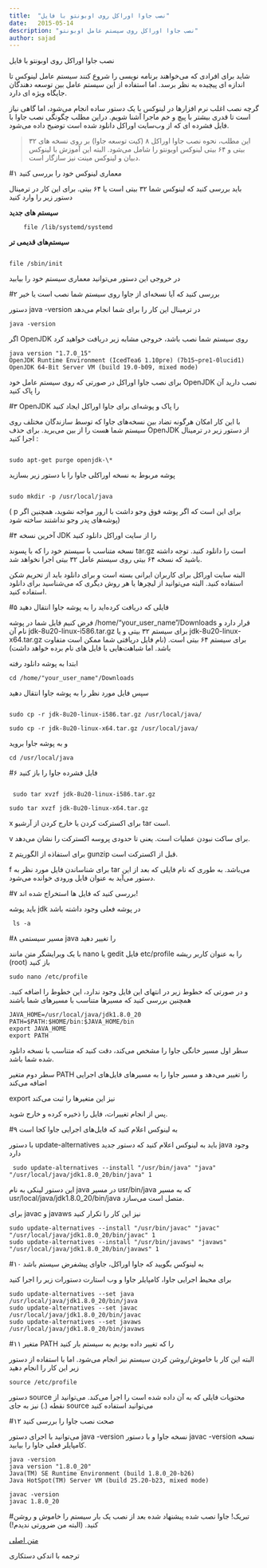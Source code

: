 ```yaml
---
title:  "نصب جاوا اوراکل روی اوبونتو با فایل"
date:   2015-05-14 
description: "نصب جاوا اوراکل روی سیستم عامل اوبونتو"
author: sajad
---
```



نصب جاوا اوراکل روی اوبونتو با فایل

شاید برای افرادی که می‌خواهند برنامه نویسی را شروع کنند سیستم عامل لینوکس تا اندازه ای پیچیده  به نظر برسد. اما استفاده از این سیستم عامل بین توسعه دهندگان جایگاه ویژه ای دارد.

گرچه نصب اغلب نرم افزارها در لینوکس با یک دستور ساده انجام می‌شود، اما گاهی نیاز است تا قدری بیشتر با پیچ و خم ماجرا آشنا شویم. دراین مطلب چگونگی نصب جاوا با فایل فشرده ای که از وب‌سایت اوراکل دانلود شده است توضیح داده می‌شود.

>این مطلب، نحوه نصب جاوا اوراکل ۸ (کیت توسعه جاوا) بر روی نسخه های ۳۲ بیتی و ۶۴ بیتی لینوکس اوبونتو را شامل می‌شود. البته این آموزش با لینوکس دبیان و لینوکس مینت نیز سازگار است.

#۱ معماری لینوکس خود را بررسی کنید

باید بررسی کنید که لینوکس شما ۳۲ بیتی است یا ۶۴ بیتی. برای این کار در ترمینال دستور زیر را وارد کنید

**سیستم های جدید**

```
 	file /lib/systemd/systemd
```

**سیستم‌های قدیمی تر**

```
 	
file /sbin/init
```

در خروجی این دستور می‌توانید معماری سیستم خود را بیابید

#۲ بررسی کنید که آیا نسخه‌ای از جاوا روی سیستم شما نصب است یا خیر

دستور java -version در ترمینال این کار را برای شما انجام می‌دهد

```
java -version
```

اگر OpenJDK روی سیستم شما نصب باشد، خروجی مشابه زیر دریافت خواهید کرد

```
java version "1.7.0_15"
OpenJDK Runtime Environment (IcedTea6 1.10pre) (7b15~pre1-0lucid1)
OpenJDK 64-Bit Server VM (build 19.0-b09, mixed mode)
```

برای نصب جاوا اوراکل در صورتی که روی سیستم عامل خود OpenJDK نصب دارید آن را پاک کنید

#۳ OpenJDK را پاک و پوشه‌ای برای جاوا اوراکل ایجاد کنید

با این کار امکان هرگونه تضاد بین نسخه‌های جاوا که توسط سازندگان مختلف روی سیستم شما هست را از بین می‌برید. برای حذف OpenJDK از دستور زیر در ترمینال اجرا کنید :

```
 	
sudo apt-get purge openjdk-\*
```

پوشه مربوط به نسخه اوراکلی جاوا را با دستور زیر بسازید

```
 	
sudo mkdir -p /usr/local/java
```

( p برای این است که اگر پوشه فوق وجو داشت با ارور مواجه نشوید، همچنین اگر پوشه‌های پدر وجو نداشتند ساخته شود)

#۴ آخرین نسخه JDK را از سایت اوراکل دانلود کنید

نسخه متناسب با سیستم خود را که با پسوند tar.gz است را دانلود کنید. توجه داشته باشید که نسخه ۶۴ بیتی روی سیستم عامل ۳۲ بیتی اجرا نخواهد شد.

البته سایت اوراکل برای کاربران ایرانی بسته است و برای دانلود باید از تحریم شکن استفاده کنید. البته می‌توانید از لیچرها یا هر روش دیگری که می‌شناسید برای دانلود استفاده کنید.

#۵ فایلی که دریافت کرده‌اید را به پوشه جاوا انتقال دهید

فرض کنیم فایل شما در پوشه /home/“your_user_name”/Downloads قرار دارد و نام آن jdk-8u20-linux-i586.tar.gz برای سیستم ۳۲ بیتی و یا jdk-8u20-linux-x64.tar.gz برای سیستم ۶۴ بیتی است. (نام فایل دریافتی شما ممکن است متفاوت باشد. اما شباهت‌هایی با فایل های نام برده خواهد داشت)

ابتدا به پوشه دانلود رفته

```
cd /home/"your_user_name"/Downloads
```

سپس فایل مورد نظر را به پوشه جاوا انتقال دهید

```
 	
sudo cp -r jdk-8u20-linux-i586.tar.gz /usr/local/java/
```

```
sudo cp -r jdk-8u20-linux-x64.tar.gz /usr/local/java/
```

و به پوشه جاوا بروید

```
cd /usr/local/java
```

#۶ فایل فشرده جاوا را باز کنید

```
 	
 sudo tar xvzf jdk-8u20-linux-i586.tar.gz
```

```
sudo tar xvzf jdk-8u20-linux-x64.tar.gz
```

x برای اکسترکت کردن یا خارج کردن از آرشیو tar است.

v برای ساکت نبودن عملیات است. یعنی تا حدودی پروسه اکسترکت را نشان می‌دهد.

z برای استفاذه از الگوریتم gunzip قبل از اکسترکت است.

f برای شناساندن فایل مورد نظر به tar می‌باشد. به طوری که نام فایلی که بعد از این دستور می‌آید به عنوان فایل ورودی خوانده می‌شود.

#۷ بررسی کنید که فایل ها استخراج شده اند!

باید پوشه jdk در پوشه فعلی وجود داشته باشد

```
 ls -a
```

#۸ مسیر سیستمی java را تغییر دهید

با یک ویرایشگر متن مانند  nano یا gedit فایل etc/profile را به عنوان کاربر ریشه (root) باز کنید

```
sudo nano /etc/profile
```

و در صورتی که خطوط زیر در انتهای این فایل وجود ندارد، این خطوط را اضافه کنید. همچنین بررسی کنید که مسیرها متناسب با مسیرهای شما باشند

```
JAVA_HOME=/usr/local/java/jdk1.8.0_20
PATH=$PATH:$HOME/bin:$JAVA_HOME/bin
export JAVA_HOME
export PATH
```

سطر اول مسیر خانگی جاوا را مشخص می‌کند، دقت کنید که متناسب با نسخه دانلود شده شما باشد.

سطر دوم متغیر PATH را تغییر می‌دهد و مسیر جاوا را به مسیرهای فایل‌های اجرایی اضافه می‌کند

export  نیز این متغیرها را ثبت می‌کند

پس از انجام تغییرات، فایل را ذخیره کرده و خارج شوید.

#۹ به لینوکس اعلام کنید که فایل‌های اجرایی جاوا کجا است

با دستور update-alternatives باید به لینوکس اعلام کنید که دستور جدید java وجود دارد

```
 sudo update-alternatives --install "/usr/bin/java" "java" "/usr/local/java/jdk1.8.0_20/bin/java" 1
```

این دستور لینکی به نام java در مسیر usr/bin/java که به مسیر usr/local/java/jdk1.8.0_20/bin/java متصل است می‌سازد.

برای javac و javaws نیز این کار را تکرار کنید

```
sudo update-alternatives --install "/usr/bin/javac" "javac" "/usr/local/java/jdk1.8.0_20/bin/javac" 1
sudo update-alternatives --install "/usr/bin/javaws" "javaws" "/usr/local/java/jdk1.8.0_20/bin/javaws" 1
```

#۱۰ به لینوکس بگویید که جاوا اوراکل، جاوای پیشفرض سیستم باشد

برای محیط اجرایی جاوا، کامپایلر جاوا و وب استارت دستورات زیر را اجرا کنید

```
sudo update-alternatives --set java /usr/local/java/jdk1.8.0_20/bin/java
sudo update-alternatives --set javac /usr/local/java/jdk1.8.0_20/bin/javac
sudo update-alternatives --set javaws /usr/local/java/jdk1.8.0_20/bin/javaws
```

#۱۱ متغیر PATH را که تغییر داده بودیم به سیستم بار کنید

البته این کار با خاموش/روشن کردن سیستم نیز انجام می‌شود. اما با استفاده از دستور زیر این کار را انجام دهید

```
source /etc/profile
```

دستور source محتویات فایلی که به آن داده شده است را اجرا می‌کند. می‌توانید از نقطه (.) نیز به جای source می‌توانید استفاده کنید

#۱۲ صحت نصب جاوا را بررسی کنید

می‌توانید با اجرای دستور java -version  نسخه جاوا و با دستور javac -version  نسخه کامپایلر فعلی جاوا را بیابید.

```
java -version
java version "1.8.0_20"
Java(TM) SE Runtime Environment (build 1.8.0_20-b26)
Java HotSpot(TM) Server VM (build 25.20-b23, mixed mode)
 
javac -version
javac 1.8.0_20
```
#تبریک!  جاوا نصب شده
پیشنهاد شده بعد از نصب یک بار سیستم را خاموش و روشن کنید. (البته من ضرورتی ندیدم!)

[متن اصلی](http://www.wikihow.com/Install-Oracle-Java-JDK-on-Ubuntu-Linux)

ترجمه با اندکی دستکاری
